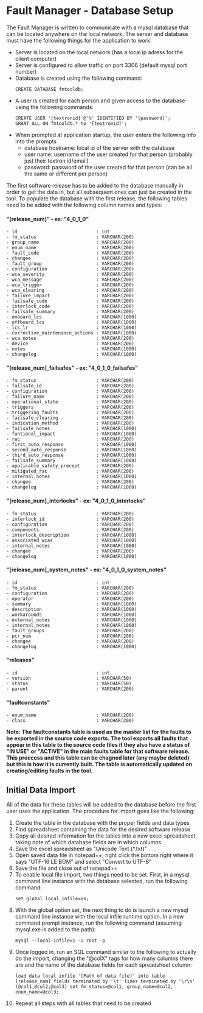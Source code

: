 # Fault Manager - Database Setup
The Fault Manager is written to communicate with a mysql database that can be located anywhere on the local network. The server and database must have the following things for the application to work:

- Server is located on the local network (has a local ip adress for the client computer)
- Server is configured to allow traffic on port 3306 (default mysql port number)
- Database is created using the following command:
	```
	CREATE DATABASE fmtooldb;
	```
- A user is created for each person and given access to the database using the following commands:
	```
	CREATE USER '[textronid]'@'%' IDENTIFIED BY '[password]';
	GRANT ALL ON fmtooldb.* to '[textronid]';
	```
- When prompted at application startup, the user enters the following info into the prompts
	- database hostname: local ip of the server with the database
	- user name: username of the user created for that person (probably just their textron id/email)
	- password: password of the user created for that person (can be all the same or different per person)

The first software release has to be added to the database manually in order to get the data in, but all subsequent ones can just be created in the tool.
To populate the database with the first release, the following tables need to be added with the following column names and types:

#### "[release_num]" - ex: "4_0_1_0"
	- id                             : int
	- fm_status                      : VARCHAR(200)
	- group_name                     : VARCHAR(200)
	- enum_name                      : VARCHAR(200)
	- fault_code                     : VARCHAR(200)
	- changee                        : VARCHAR(200)
	- fault_group                    : VARCHAR(200)
	- configuration                  : VARCHAR(200)
	- wca_severity                   : VARCHAR(200)
	- wca_message                    : VARCHAR(200)
	- wca_trigger                    : VARCHAR(200)
	- wca_clearing                   : VARCHAR(200)
	- failure_impact                 : VARCHAR(200)
	- failsafe_code                  : VARCHAR(200)
	- interlock_code                 : VARCHAR(200)
	- failsafe_summary               : VARCHAR(200)
	- onboard_lcs                    : VARCHAR(1000)
	- offboard_lcs                   : VARCHAR(1000)
	- lcs_lr                         : VARCHAR(1000)
	- corrective_maintenance_actions : VARCHAR(1000)
	- wca_notes                      : VARCHAR(200)
	- device                         : VARCHAR(200)
	- notes                          : VARCHAR(1000)
	- changelog                      : VARCHAR(1000)

#### "[release_num]_failsafes" - ex: "4_0_1_0_failsafes"
	- fm_status                      : VARCHAR(200)
	- failsafe_id                    : VARCHAR(200)
	- configuration                  : VARCHAR(200)
	- failure_name                   : VARCHAR(200)
	- operational_state              : VARCHAR(200)
	- triggers                       : VARCHAR(200)
	- triggering_faults              : VARCHAR(200)
	- failsafe_clearing              : VARCHAR(200)
	- indication_method              : VARCHAR(200)
	- failsafe_notes                 : VARCHAR(1000)
	- funtional_impact               : VARCHAR(1000)
	- rac                            : VARCHAR(200)
	- first_auto_response            : VARCHAR(1000)
	- second_auto_response           : VARCHAR(1000)
	- third_auto_response            : VARCHAR(1000)
	- failsafe_summary               : VARCHAR(1000)
	- applicable_safety_precept      : VARCHAR(200)
	- mitigated_rac                  : VARCHAR(200)
	- internal_notes                 : VARCHAR(1000)
	- changee                        : VARCHAR(200)
	- changelog                      : VARCHAR(1000)

#### "[release_num]_interlocks" - ex: "4_0_1_0_interlocks"
	- fm_status                      : VARCHAR(200)
	- interlock_id                   : VARCHAR(200)
	- configuration                  : VARCHAR(200)
	- components                     : VARCHAR(200)
	- interlock_description          : VARCHAR(1000)
	- associated_wcas                : VARCHAR(1000)
	- internal_notes                 : VARCHAR(1000)
	- changee                        : VARCHAR(200)
	- changelog                      : VARCHAR(1000)

#### "[release_num]_system_notes" - ex: "4_0_1_0_system_notes"
	- id                             : int
	- fm_status                      : VARCHAR(200)
	- configuration                  : VARCHAR(200)
	- operator                       : VARCHAR(200)
	- summary                        : VARCHAR(1000)
	- description                    : VARCHAR(1000)
	- workarounds                    : VARCHAR(1000)
	- external_notes                 : VARCHAR(1000)
	- internal_notes                 : VARCHAR(1000)
	- fault_groups                   : VARCHAR(200)
	- pcr_num                        : VARCHAR(200)
	- changee                        : VARCHAR(200)
	- changelog                      : VARCHAR(1000)

#### "releases"
	- id                             : int
	- version                        : VARCHAR(50)
	- status                         : VARCHAR(50)
	- parent                         : VARCHAR(200)

#### "faultconstants"
	- enum_name                      : VARCHAR(200)
	- class                          : VARCHAR(200)

**Note: The faultconstants table is used as the master list for the faults to be exported in the source code exports. The tool exports all faults that appear in this table to the source code files if they also have a status of "IN USE" or "ACTIVE" in the main faults table for that software release. This proccess and this table can be chagned later (any maybe deleted) but this is how it is currently built. The table is automatically updated on creating/editing faults in the tool.**

## Initial Data Import


All of the data for these tables will be added to the database before the first user uses the application. The procedure for import goes like the following:

1) Create the table in the database with the proper fields and data types
2) Find spreadsheet containing the data for the desired software release
3) Copy all desired information for the tables into a new excel spreadsheet, taking note of which database fields are in which columns
4) Save the excel spreadsheet as "Unicode Text (*.txt)"
5) Open saved data file in notepad++, right click the bottom right where it says "UTF-16 LE BOM" and select "Convert to UTF-8"
6) Save the file and close out of notepad++
7) To enable local file import, two things need to be set. First, in a mysql command line instance with the database selected, run the following command:
	```
	set global local_infile=on;
	```
8) With the global option set, the next thing to do is launch a new mysql command line instance with the local infile runtime option. In a new command prompt instance, run the following command (assuming mysql.exe is added to the path):
	```
	mysql --local-infile=1 -u root -p
	```
9) Once logged in, run an SQL command similar to the following to actually do the import, changing the "@colX" tags for how many columns there are and the name of the database fields for each spreadsheet column:
	```
	load data local infile '[Path of data file]' into table [release_num] fields terminated by '\t' lines terminated by '\r\n' (@col1,@col2,@col3) set fm_status=@col1, group_name=@col2, enum_name=@col3;
	```
10) Repeat all steps with all tables that need to be created
